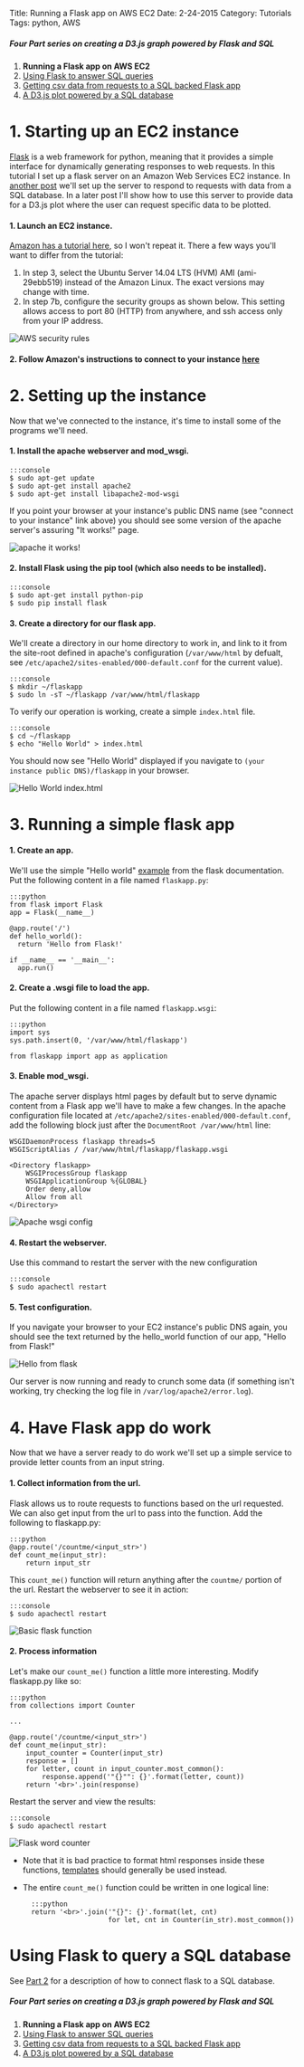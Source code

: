 Title: Running a Flask app on AWS EC2
Date: 2-24-2015
Category: Tutorials
Tags: python, AWS

##### _Four Part series on creating a D3.js graph powered by Flask and SQL_

1. **Running a Flask app on AWS EC2**
1. [Using Flask to answer SQL queries]({filename}/flask-sql.md)
1. [Getting csv data from requests to a SQL backed Flask app]({filename}/flask-bart-sql.md)
1. [A D3.js plot powered by a SQL database]({filename}/flask-bart-graphing.md)

# 1. Starting up an EC2 instance

[Flask](http://flask.pocoo.org/) is a web framework for python, meaning that it provides a simple interface for dynamically generating responses to web requests. In this tutorial I set up a flask server on an Amazon Web Services EC2 instance. In [another post]({filename}/flask-sql.md) we'll set up the server to respond to requests with data from a SQL database. In a later post I'll show how to use this server to provide data for a D3.js plot where the user can request specific data to be plotted.

#### 1. Launch an EC2 instance.

[Amazon has a tutorial here](http://docs.aws.amazon.com/AWSEC2/latest/UserGuide/ec2-launch-instance_linux.html), so I won't repeat it. There a few ways you'll want to differ from the tutorial:

1. In step 3, select the Ubuntu Server 14.04 LTS (HVM) AMI (ami-29ebb519) instead of the Amazon Linux. The exact versions may change with time.
2. In step 7b, configure the security groups as shown below. This setting allows access to port 80 (HTTP) from anywhere, and ssh access only from your IP address.

<img src="/extra/images/flaskec2/aws_security_group.png" title="AWS security rules">

#### 2. Follow Amazon's instructions to connect to your instance [here](http://docs.aws.amazon.com/AWSEC2/latest/UserGuide/ec2-connect-to-instance-linux.html)

# 2. Setting up the instance

Now that we've connected to the instance, it's time to install some of the programs we'll need.

#### 1. Install the apache webserver and mod_wsgi.

    :::console
    $ sudo apt-get update
    $ sudo apt-get install apache2
    $ sudo apt-get install libapache2-mod-wsgi

If you point your browser at your instance's public DNS name (see "connect to your instance" link above) you should see some version of the apache server's assuring "It works!" page.

<img src="/extra/images/flaskec2/itworks.png" title="apache it works!">

#### 2. Install Flask using the pip tool (which also needs to be installed).

    :::console
    $ sudo apt-get install python-pip
    $ sudo pip install flask

#### 3. Create a directory for our flask app.

We'll create a directory in our home directory to work in, and link to it from the site-root defined in apache's configuration (`/var/www/html` by defualt, see `/etc/apache2/sites-enabled/000-default.conf` for the current value).

    :::console
    $ mkdir ~/flaskapp
    $ sudo ln -sT ~/flaskapp /var/www/html/flaskapp

To verify our operation is working, create a simple `index.html` file.

    :::console
    $ cd ~/flaskapp
    $ echo "Hello World" > index.html

You should now see "Hello World" displayed if you navigate to `(your instance public DNS)/flaskapp` in your browser.

<img src="/extra/images/flaskec2/helloworldhtml.png" title="Hello World index.html">

# 3. Running a simple flask app

#### 1. Create an app.

We'll use the simple "Hello world" [example](http://flask.pocoo.org/docs/0.10/quickstart/) from the flask documentation. Put the following content in a file named `flaskapp.py`:

    :::python
    from flask import Flask
    app = Flask(__name__)

    @app.route('/')
    def hello_world():
      return 'Hello from Flask!'

    if __name__ == '__main__':
      app.run()

#### 2. Create a .wsgi file to load the app.

Put the following content in a file named `flaskapp.wsgi`:

    :::python
    import sys
    sys.path.insert(0, '/var/www/html/flaskapp')

    from flaskapp import app as application


#### 3. Enable mod_wsgi.

The apache server displays html pages by default but to serve dynamic content from a Flask app we'll have to make a few changes. In the apache configuration file located at `/etc/apache2/sites-enabled/000-default.conf`, add the following block just after the `DocumentRoot /var/www/html` line:

    WSGIDaemonProcess flaskapp threads=5
    WSGIScriptAlias / /var/www/html/flaskapp/flaskapp.wsgi

    <Directory flaskapp>
        WSGIProcessGroup flaskapp
        WSGIApplicationGroup %{GLOBAL}
        Order deny,allow
        Allow from all
    </Directory>

<img src="/extra/images/flaskec2/apacheconf.png" title="Apache wsgi config">

#### 4. Restart the webserver.

Use this command to restart the server with the new configuration

    :::console
    $ sudo apachectl restart

#### 5. Test configuration.

If you navigate your browser to your EC2 instance's public DNS again, you should see the text returned by the hello_world function of our app, "Hello from Flask!"

<img src="/extra/images/flaskec2/hellofromflask.png" title="Hello from flask">

Our server is now running and ready to crunch some data (if something isn't working, try checking the log file in `/var/log/apache2/error.log`).

# 4. Have Flask app do work

Now that we have a server ready to do work we'll set up a simple service to provide letter counts from an input string.

#### 1. Collect information from the url.

Flask allows us to route requests to functions based on the url requested. We can also get input from the url to pass into the function. Add the following to flaskapp.py:

    :::python
    @app.route('/countme/<input_str>')
    def count_me(input_str):
        return input_str

This `count_me()` function will return anything after the `countme/` portion of the url. Restart the webserver to see it in action:

    :::console
    $ sudo apachectl restart

<img src="/extra/images/flaskec2/countmebasic.png" title="Basic flask function">

#### 2. Process information

Let's make our `count_me()` function a little more interesting. Modify flaskapp.py like so:

    :::python
    from collections import Counter

    ...

    @app.route('/countme/<input_str>')
    def count_me(input_str):
        input_counter = Counter(input_str)
        response = []
        for letter, count in input_counter.most_common():
            response.append('"{}"": {}'.format(letter, count))
        return '<br>'.join(response)


Restart the server and view the results:

    :::console
    $ sudo apachectl restart

<img src="/extra/images/flaskec2/countme.png" title="Flask word counter">

* Note that it is bad practice to format html responses inside these functions, [templates](http://flask.pocoo.org/docs/0.10/templating/) should generally be used instead.
* The entire `count_me()` function could be written in one logical line:

        :::python
        return '<br>'.join('"{}": {}'.format(let, cnt)
                           for let, cnt in Counter(in_str).most_common())

# Using Flask to query a SQL database

See [Part 2]({filename}/flask-sql.md) for a description of how to connect flask to a SQL database.

##### _Four Part series on creating a D3.js graph powered by Flask and SQL_

1. **Running a Flask app on AWS EC2**
1. [Using Flask to answer SQL queries]({filename}/flask-sql.md)
1. [Getting csv data from requests to a SQL backed Flask app]({filename}/flask-bart-sql.md)
1. [A D3.js plot powered by a SQL database]({filename}/flask-bart-graphing.md)

